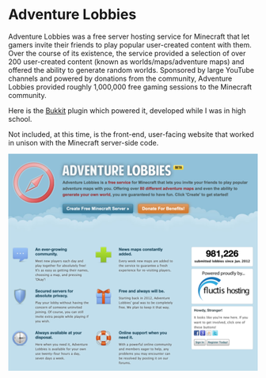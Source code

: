 # Adventure Lobbies

Adventure Lobbies was a free server hosting service for Minecraft that let gamers invite their friends to play popular user-created content with them. Over the course of its existence, the service provided a selection of over 200 user-created content (known as worlds/maps/adventure maps) and offered the ability to generate random worlds. Sponsored by large YouTube channels and powered by donations from the community, Adventure Lobbies provided roughly 1,000,000 free gaming sessions to the Minecraft community.

Here is the [Bukkit](https://bukkit.org) plugin which powered it, developed while I was in high school.

Not included, at this time, is the front-end, user-facing website that worked in unison with the Minecraft server-side code.

![The final home page.](https://github.com/GraysonAdams/AdventureLobbies/blob/master/pic.png)